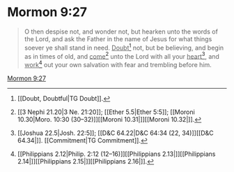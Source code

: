 # Mormon 9:27

> O then despise not, and wonder not, but hearken unto the words of the Lord, and ask the Father in the name of Jesus for what things soever ye shall stand in need. <u>Doubt</u>[^a] not, but be believing, and begin as in times of old, and <u>come</u>[^b] unto the Lord with all your <u>heart</u>[^c], and <u>work</u>[^d] out your own salvation with fear and trembling before him.

[Mormon 9:27](https://www.churchofjesuschrist.org/study/scriptures/bofm/morm/9?lang=eng&id=p27#p27)


[^a]: [[Doubt, Doubtful|TG Doubt]].  
[^b]: [[3 Nephi 21.20|3 Ne. 21:20]]; [[Ether 5.5|Ether 5:5]]; [[Moroni 10.30|Moro. 10:30 (30–32)]][[Moroni 10.31|]][[Moroni 10.32|]].  
[^c]: [[Joshua 22.5|Josh. 22:5]]; [[D&C 64.22|D&C 64:34 (22, 34)]][[D&C 64.34|]]. [[Commitment|TG Commitment]].  
[^d]: [[Philippians 2.12|Philip. 2:12 (12–16)]][[Philippians 2.13|]][[Philippians 2.14|]][[Philippians 2.15|]][[Philippians 2.16|]].  
